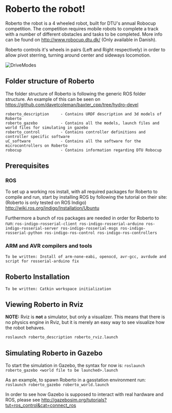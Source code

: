 # Roberto the robot!

Roberto the robot is a 4 wheeled robot, built for DTU's annual Robocup competition. The competition requires mobile robots to complete a track with a number of different obstacles and tasks to be completed. More info can be found on http://www.robocup.dtu.dk/ (Only available in Danish).

Roberto controls it's wheels in pairs (Left and Right respectively) in order to allow pivot sterring, turning around center and sideways locomotion.

![DriveModes](http://i.imgur.com/0CxI1aK.png)

## Folder structure of Roberto

The folder structure of Roberto is following the generic ROS folder structure. An example of this can be seen on https://github.com/davetcoleman/baxter_cpp/tree/hydro-devel
```
roberto_description		- Contains URDF description and 3d models of Roberto
roberto_gazebo			- Contains all the models, launch files and world files for simulating in gazebo
roberto_control			- Contains controller definitions and controller specific software
uC_software				- Contains all the software for the microcontrollers on Roberto
robocup 				- Contains information regarding DTU Robocup
```

## Prerequisites

### ROS

To set up a working ros install, with all required packages for Roberto to compile and run, start by installing ROS by following the tutorial on their site: (Roberto is only tested on ROS Indigo)
http://wiki.ros.org/indigo/Installation/Ubuntu

Furthermore a bunch of ros packages are needed in order for Roberto to run:
```ros-indigo-rosserial-client ros-indigo-rosserial-arduino ros-indigo-rosserial-server ros-indigo-rosserial-msgs ros-indigo-rosserial-python ros-indigo-ros-control ros-indigo-ros-controllers```

### ARM and AVR compilers and tools

`To be written: Install of arm-none-eabi, openocd, avr-gcc, avrdude and script for rosserial-arduino fix`

## Roberto Installation

`To be written: Catkin workspace initialization`

## Viewing Roberto in Rviz

**NOTE:** Rviz is **not** a simulator, but only a visualizer. This means that there is no physics engine in Rviz, but it is merely an easy way to see visualize how the robot behaves.

`roslaunch roberto_description roberto_rviz.launch`

## Simulating Roberto in Gazebo

To start the simulation in Gazebo, the syntax for now is:
`roslaunch roberto_gazebo <world file to be launched>.launch`

As an example, to spawn Roberto in a gasstation environment run:
`roslaunch roberto_gazebo roberto_world.launch`

In order to see how Gazebo is supposed to interact with real hardware and ROS, please see http://gazebosim.org/tutorials?tut=ros_control&cat=connect_ros